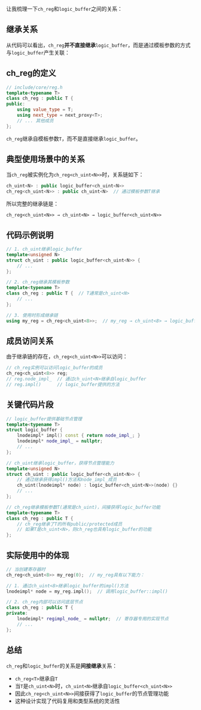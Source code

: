 让我梳理一下`ch_reg`和`logic_buffer`之间的关系：

## 继承关系

从代码可以看出，`ch_reg`**并不直接继承**`logic_buffer`，而是通过模板参数的方式与`logic_buffer`产生关联：

## ch_reg的定义

```cpp
// include/core/reg.h
template<typename T>
class ch_reg : public T {
public:
    using value_type = T;
    using next_type = next_proxy<T>;
    // ... 其他成员
};
```

`ch_reg`继承自模板参数`T`，而不是直接继承`logic_buffer`。

## 典型使用场景中的关系

当`ch_reg`被实例化为`ch_reg<ch_uint<N>>`时，关系链如下：

```cpp
ch_uint<N> : public logic_buffer<ch_uint<N>>
ch_reg<ch_uint<N>> : public ch_uint<N>  // 通过模板参数T继承
```

所以完整的继承链是：
```
ch_reg<ch_uint<N>> → ch_uint<N> → logic_buffer<ch_uint<N>>
```

## 代码示例说明

```cpp
// 1. ch_uint继承logic_buffer
template<unsigned N>
struct ch_uint : public logic_buffer<ch_uint<N>> {
    // ...
};

// 2. ch_reg继承其模板参数
template<typename T>
class ch_reg : public T {  // T通常是ch_uint<N>
    // ...
};

// 3. 使用时形成继承链
using my_reg = ch_reg<ch_uint<8>>;  // my_reg → ch_uint<8> → logic_buffer<ch_uint<8>>
```

## 成员访问关系

由于继承链的存在，`ch_reg<ch_uint<N>>`可以访问：

```cpp
// ch_reg实例可以访问logic_buffer的成员
ch_reg<ch_uint<8>> reg;
// reg.node_impl_  // 通过ch_uint<N>继承自logic_buffer
// reg.impl()      // logic_buffer提供的方法
```

## 关键代码片段

```cpp
// logic_buffer提供基础节点管理
template<typename T>
struct logic_buffer {
    lnodeimpl* impl() const { return node_impl_; }
    lnodeimpl* node_impl_ = nullptr;
    // ...
};

// ch_uint继承logic_buffer，获得节点管理能力
template<unsigned N>
struct ch_uint : public logic_buffer<ch_uint<N>> {
    // 通过继承获得impl()方法和node_impl_成员
    ch_uint(lnodeimpl* node) : logic_buffer<ch_uint<N>>(node) {}
    // ...
};

// ch_reg继承模板参数T(通常是ch_uint)，间接获得logic_buffer功能
template<typename T>
class ch_reg : public T {
    // ch_reg继承了T的所有public/protected成员
    // 如果T是ch_uint<N>，则ch_reg也具有logic_buffer的功能
};
```

## 实际使用中的体现

```cpp
// 当创建寄存器时
ch_reg<ch_uint<8>> my_reg(0);  // my_reg具有以下能力：

// 1. 通过ch_uint<8>继承logic_buffer的impl()方法
lnodeimpl* node = my_reg.impl();  // 调用logic_buffer::impl()

// 2. ch_reg内部可以访问底层节点
class ch_reg : public T {
private:
    lnodeimpl* regimpl_node_ = nullptr;  // 寄存器专用的实现节点
    // ...
};
```

## 总结

`ch_reg`和`logic_buffer`的关系是**间接继承**关系：
- `ch_reg<T>`继承自`T`
- 当`T`是`ch_uint<N>`时，`ch_uint<N>`继承自`logic_buffer<ch_uint<N>>`
- 因此`ch_reg<ch_uint<N>>`间接获得了`logic_buffer`的节点管理功能
- 这种设计实现了代码复用和类型系统的灵活性
